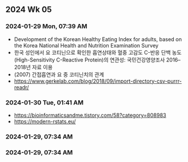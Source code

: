 ## 2024 Wk 05
### 2024-01-29 Mon, 07:39 AM
- Development of the Korean Healthy Eating Index for adults, based on the Korea National Health and Nutrition Examination Survey
- 한국 성인에서 요 코티닌으로 확인한 흡연상태와 혈중 고감도 C-반응 단백 농도(High-Sensitivity C-Reactive Protein)의 연관성: 국민건강영양조사 2016–2018년 자료 이용
- (2007) 간접흡연과 요 중 코티닌치의 관계
- https://www.gerkelab.com/blog/2018/09/import-directory-csv-purrr-readr/


### 2024-01-30 Tue, 01:41 AM
- https://bioinformaticsandme.tistory.com/58?category=808983
- https://modern-rstats.eu/

### 2024-01-29, 07:34 AM

### 2024-01-29, 07:34 AM
